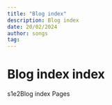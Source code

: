 ```yaml
---
title: "Blog index"
description: Blog index
date: 20/02/2024
author: songs
tag:
---
```


# Blog index index

s1e2Blog index Pages
